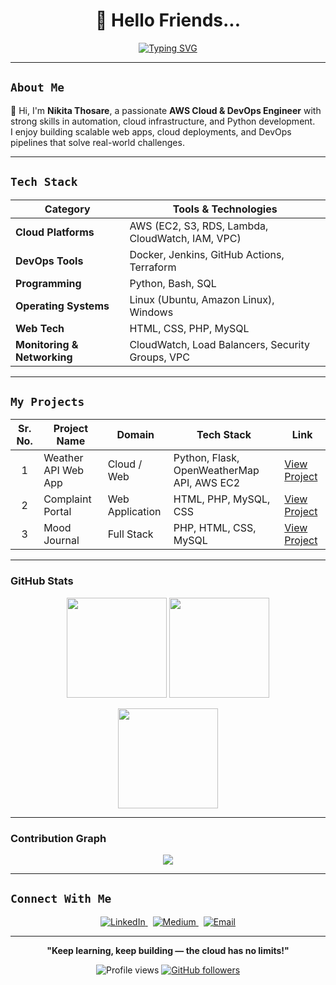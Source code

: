 <h1 align="center">👋 Hello Friends...</h1>

<p align="center">
  <a href="https://git.io/typing-svg">
    <img src="https://readme-typing-svg.demolab.com?font=Source+Code+Pro&size=32&pause=1000&color=FFFFFF&center=true&vCenter=true&width=1000&height=60&lines=I+am+Nikita+Thosare!;AWS+Cloud+%26+DevOps+Engineer!;Python+Developer+%7C+Linux+%7C+Automation+Enthusiast!" alt="Typing SVG" />
  </a>
</p>



---

##  `About Me`
👋 Hi, I'm **Nikita Thosare**, a passionate **AWS Cloud & DevOps Engineer** with strong skills in automation, cloud infrastructure, and Python development.  
I enjoy building scalable web apps, cloud deployments, and DevOps pipelines that solve real-world challenges.

---

##  `Tech Stack`

| Category | Tools & Technologies |
|-----------|----------------------|
|  **Cloud Platforms** | AWS (EC2, S3, RDS, Lambda, CloudWatch, IAM, VPC) |
|  **DevOps Tools** | Docker, Jenkins, GitHub Actions, Terraform |
|  **Programming** | Python, Bash, SQL |
|  **Operating Systems** | Linux (Ubuntu, Amazon Linux), Windows |
|  **Web Tech** | HTML, CSS, PHP, MySQL |
|  **Monitoring & Networking** | CloudWatch, Load Balancers, Security Groups, VPC |

---

##  `My Projects`

<table>
  <thead>
    <tr>
      <th>Sr. No.</th>
      <th>Project Name</th>
      <th>Domain</th>
      <th>Tech Stack</th>
      <th>Link</th>
    </tr>
  </thead>
  <tbody>
    <tr>
      <td align="center">1</td>
      <td> Weather API Web App</td>
      <td>Cloud / Web</td>
      <td>Python, Flask, OpenWeatherMap API, AWS EC2</td>
      <td><a href="https://github.com/nikitathosare/Weather-Check-by-API">View Project</a></td>
    </tr>
    <tr>
      <td align="center">2</td>
      <td> Complaint Portal</td>
      <td>Web Application</td>
      <td>HTML, PHP, MySQL, CSS</td>
      <td><a href="https://github.com/nikitathosare/complaint-portal">View Project</a></td>
    </tr>
    <tr>
      <td align="center">3</td>
      <td> Mood Journal</td>
      <td>Full Stack</td>
      <td>PHP, HTML, CSS, MySQL</td>
      <td><a href="https://github.com/nikitathosare/mood-journal">View Project</a></td>
    </tr>
  </tbody>
</table>

---

###  GitHub Stats  

<p align="center">
  <img src="https://github-readme-streak-stats.herokuapp.com/?user=NikitaThosare&theme=radical&hide_border=true" height="160px" />
  <img src="https://github-readme-stats.vercel.app/api?username=NikitaThosare&show_icons=true&theme=radical&hide_border=true" height="160px" />
</p>

<p align="center">
  <img src="https://github-readme-stats.vercel.app/api/top-langs/?username=NikitaThosare&layout=compact&theme=radical&hide_border=true" height="160px" />
</p>

---

###  Contribution Graph  

<p align="center">
  <img src="https://github-readme-activity-graph.vercel.app/graph?username=NikitaThosare&theme=react-dark&hide_border=true&bg_color=0D1117&color=F75407&line=F79407&point=FFFFFF" />
</p>

---

##  `Connect With Me`

<div align="center">
  <p align="center">
    <a href="https://www.linkedin.com/in/nikita-thosare-b9b8072a5" target="_blank">
      <img src="https://img.shields.io/badge/LINKEDIN-Connect-007bff?style=for-the-badge&labelColor=3b3b3b&logo=linkedin&logoColor=white" alt="LinkedIn" />
    </a>&nbsp;
    <a href="https://medium.com/@thosarenikita" target="_blank">
      <img src="https://img.shields.io/badge/MEDIUM-Read-000000?style=for-the-badge&labelColor=3b3b3b&logo=medium&logoColor=white" alt="Medium" />
    </a>&nbsp;
    <a href="mailto:thosarenikita@gmail.com">
      <img src="https://img.shields.io/badge/EMAIL-thosarenikita@gmail.com-750008?style=for-the-badge&labelColor=3b3b3b&logo=gmail&logoColor=white" alt="Email" />
    </a>
  </p>
</div>


---

<p align="center">
   <strong>"Keep learning, keep building — the cloud has no limits!"</strong>
</p>

<p align="center">
  <img src="https://komarev.com/ghpvc/?username=nikitathosare&label=Profile%20views&color=brightgreen&style=flat" alt="Profile views" />
  <a href="https://github.com/nikitathosare?tab=followers">
    <img src="https://img.shields.io/github/followers/nikitathosare?label=Follow&style=social" alt="GitHub followers" />
  </a>
</p>

<!--
**nikitathosare/nikitathosare** is a ✨ _special_ ✨ repository because its `README.md` (this file) appears on your GitHub profile.

Here are some ideas to get you started:

- 🔭 I’m currently working on ...
- 🌱 I’m currently learning ...
- 👯 I’m looking to collaborate on ...
- 🤔 I’m looking for help with ...
- 💬 Ask me about ...
- 📫 How to reach me: ...
- 😄 Pronouns: ...
- ⚡ Fun fact: ...
-->
